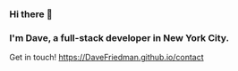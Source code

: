 ### Hi there 👋
### I'm Dave, a full-stack developer in New York City.
Get in touch! https://DaveFriedman.github.io/contact
